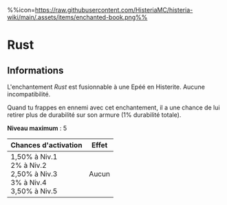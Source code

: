 %%icon=https://raw.githubusercontent.com/HisteriaMC/histeria-wiki/main/.assets/items/enchanted-book.png%%
# Rust

## Informations
L'enchantement *Rust* est fusionnable à une Epéé en Histerite. Aucune incompatibilité.


Quand tu frappes en ennemi avec cet enchantement, il a une chance de lui retirer plus de durabilité sur son armure (1% durabilité totale).


**Niveau maximum** : 5

| Chances d'activation | Effet |
| -------------------- | ----- |
| 1,50% à Niv.1 <br> 2% à Niv.2 <br> 2,50% à Niv.3 <br> 3% à Niv.4 <br> 3,50% à Niv.5 | Aucun |